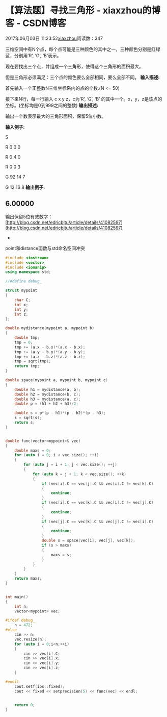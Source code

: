 # 【算法题】寻找三角形 - xiaxzhou的博客 - CSDN博客





2017年06月03日 11:23:52[xiaxzhou](https://me.csdn.net/xiaxzhou)阅读数：347








> 
三维空间中有N个点，每个点可能是三种颜色的其中之一，三种颜色分别是红绿蓝，分别用’R’, ‘G’, ‘B’表示。  

  现在要找出三个点，并组成一个三角形，使得这个三角形的面积最大。 

  但是三角形必须满足：三个点的颜色要么全部相同，要么全部不同。 
**输入描述:**

  首先输入一个正整数N三维坐标系内的点的个数.(N <= 50)  

  接下来N行，每一行输入 c x y z，c为’R’, ‘G’, ‘B’ 的其中一个。x，y，z是该点的坐标。(坐标均是0到999之间的整数)
**输出描述:**

  输出一个数表示最大的三角形面积，保留5位小数。

**输入例子:**

  5 

  R 0 0 0 

  R 0 4 0 

  R 0 0 3 

  G 92 14 7 

  G 12 16 8
**输出例子:**

  6.00000
- 
输出保留5位有效数字： [http://blog.csdn.net/edricbjtu/article/details/41082597](http://blog.csdn.net/edricbjtu/article/details/41082597)

- 
point和distance函数与std命名空间冲突 


```cpp
#include <iostream>
#include <vector>
#include <iomanip>
using namespace std;

//#define debug_

struct mypoint
{
    char C;
    int x;
    int y;
    int z;
};

double mydistance(mypoint a, mypoint b)
{
    double tmp;
    tmp = 0;
    tmp += (a.x - b.x)*(a.x - b.x);
    tmp += (a.y - b.y)*(a.y - b.y);
    tmp += (a.z - b.z)*(a.z - b.z);
    tmp = sqrt(tmp);
    return tmp;
}

double space(mypoint a, mypoint b, mypoint c)
{
    double h1 = mydistance(a, b);
    double h2 = mydistance(b, c);
    double h3 = mydistance(a, c);
    double p = (h1 + h2 + h3)/2;

    double s = p*(p - h1)*(p - h2)*(p - h3);
    s = sqrt(s);
    return s;
}


double func(vector<mypoint>& vec)
{
    double maxs = 0;
    for (auto i = 0; i < vec.size(); ++i)
    {
        for (auto j = i + 1; j < vec.size(); ++j)
        {
            for (auto k = j + 1; k < vec.size(); ++k)
            {
                if (vec[i].C == vec[j].C && vec[i].C != vec[k].C)
                {
                    continue;
                }
                if (vec[i].C == vec[k].C && vec[i].C != vec[j].C)
                {
                    continue;
                }
                if (vec[j].C == vec[k].C && vec[j].C != vec[i].C)
                {
                    continue;
                }
                double s = space(vec[i], vec[j], vec[k]);
                if (s > maxs)
                {
                    maxs = s;
                }
            }
        }
    }
    return maxs;
}


int main()
{
    int n;
    vector<mypoint> vec;

#ifdef debug_
    n = 472;
#else
    cin >> n;
    vec.resize(n);
    for (auto i = 0;i<n;++i)
    {
        cin >> vec[i].C;
        cin >> vec[i].x;
        cin >> vec[i].y;
        cin >> vec[i].z;
    }

#endif 
    cout.setf(ios::fixed);
    cout << fixed << setprecision(5) << func(vec) << endl;


    return 0;
}
```








